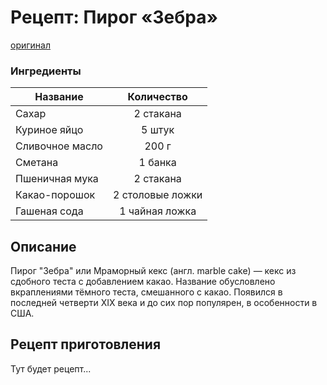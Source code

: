 # Рецепт: Пирог «Зебра»
[оригинал](https://eda.ru/recepty/vypechka-deserty/pirog-zebra-19334)

### Ингредиенты
| Название           | Количество        |
|--------------------|:-----------------:|
| Сахар              | 2 стакана         |
| Куриное яйцо       | 5 штук            |
| Сливочное масло    | 200 г             |
| Сметана            | 1 банка           |
| Пшеничная мука     | 2 стакана         |
| Какао-порошок      | 2 столовые ложки  |
| Гашеная сода       | 1 чайная ложка    |

## Описание
Пирог "Зебра" или Мраморный кекс (англ. marble cake) — кекс из сдобного теста с добавлением какао. Название обусловлено вкраплениями тёмного теста, смешанного с какао. Появился в последней четверти XIX века и до сих пор популярен, в особенности в США.

## Рецепт приготовления
Тут будет рецепт...
